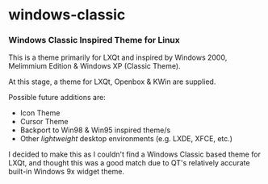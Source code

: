 # windows-classic
### Windows Classic Inspired Theme for Linux

This is a theme primarily for LXQt and inspired by Windows 2000, Melimmium Edition & Windows XP (Classic Theme).  

At this stage, a theme for LXQt, Openbox & KWin are supplied.  

Possible future additions are:

- Icon Theme
- Cursor Theme
- Backport to Win98 & Win95 inspired theme/s
- Other *lightweight* desktop environments (e.g. LXDE, XFCE, etc.)

I decided to make this as I couldn't find a Windows Classic based theme for LXQt, and thought this was a good match due to QT's relatively accurate built-in Windows 9x widget theme.
